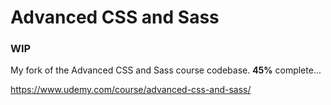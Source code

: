 # Advanced CSS and Sass

### WIP
My fork of the Advanced CSS and Sass course codebase.
**45%** complete...

https://www.udemy.com/course/advanced-css-and-sass/
